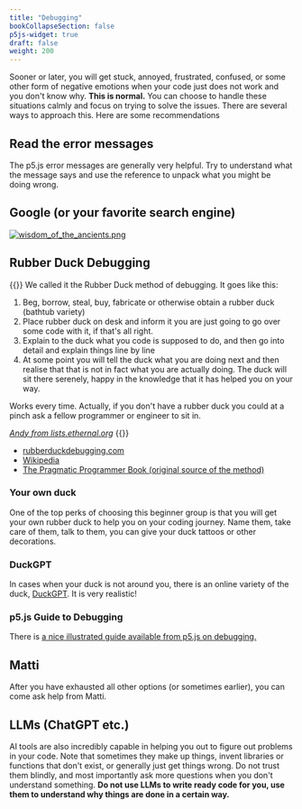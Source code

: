 ```yaml
---
title: "Debugging"
bookCollapseSection: false
p5js-widget: true
draft: false
weight: 200
---
```


Sooner or later, you will get stuck, annoyed, frustrated, confused, or some other form of negative emotions when your code just does not work and you don't know why. **This is normal.** You can choose to handle these situations calmly and focus on trying to solve the issues. There are several ways to approach this. Here are some recommendations

## Read the error messages

The p5.js error messages are generally very helpful. Try to understand what the message says and use the reference to unpack what you might be doing wrong.

## Google (or your favorite search engine)

[![wisdom_of_the_ancients.png](https://imgs.xkcd.com/comics/wisdom_of_the_ancients.png)](https://xkcd.com/979/)

## Rubber Duck Debugging

{{<hint info>}}
We called it the Rubber Duck method of debugging.  It goes like this:

1. Beg, borrow, steal, buy, fabricate or otherwise obtain a rubber duck
   (bathtub variety)
2. Place rubber duck on desk and inform it you are just going to go over
   some code with it, if that's all right.
3. Explain to the duck what you code is supposed to do, and then go into
   detail and explain things line by line
4. At some point you will tell the duck what you are doing next and then
   realise that that is not in fact what you are actually doing.  The duck
   will sit there serenely, happy in the knowledge that it has helped you
   on your way.

Works every time.  Actually, if you don't have a rubber duck you could at
a pinch ask a fellow programmer or engineer to sit in.

*[Andy from lists.ethernal.org](http://lists.ethernal.org/oldarchives/cantlug-0211/msg00174.html)*
{{</hint>}}

- [rubberduckdebugging.com](https://rubberduckdebugging.com/)
- [Wikipedia](https://en.wikipedia.org/wiki/Rubber_duck_debugging)
- [The Pragmatic Programmer Book (original source of the method)](https://en.wikipedia.org/wiki/The_Pragmatic_Programmer)

### Your own duck

One of the top perks of choosing this beginner group is that you will get your own rubber duck to help you on your coding journey. Name them, take care of them, talk to them, you can give your duck tattoos or other decorations.

### DuckGPT

In cases when your duck is not around you, there is an online variety of the duck, [DuckGPT](https://duckgpt.vercel.app/). It is very realistic!

### p5.js Guide to Debugging

There is [a nice illustrated guide available from p5.js on debugging.](https://p5js.org/tutorials/field-guide-to-debugging/)

## Matti

After you have exhausted all other options (or sometimes earlier), you can come ask help from Matti.

## LLMs (ChatGPT etc.)

AI tools are also incredibly capable in helping you out to figure out problems in your code. Note that sometimes they make up things, invent libraries or functions that don't exist, or generally just get things wrong. Do not trust them blindly, and most importantly ask more questions when you don't understand something. **Do not use LLMs to write ready code for you, use them to understand why things are done in a certain way.**